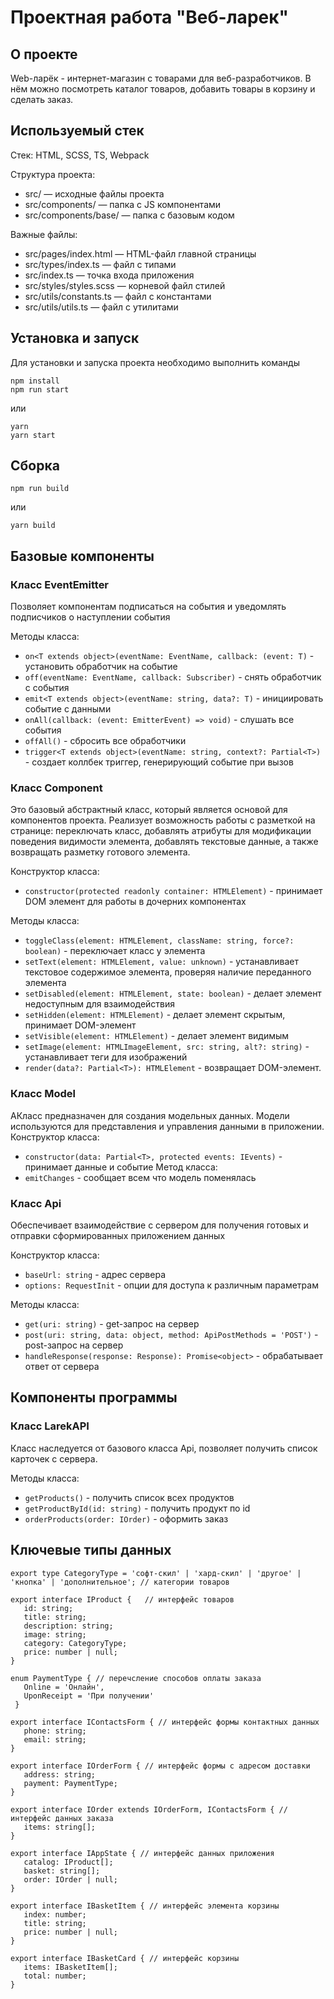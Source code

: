 # Проектная работа "Веб-ларек"

## О проекте

Web-ларёк - интернет-магазин с товарами для веб-разработчиков. В нём можно посмотреть каталог товаров, добавить товары в корзину и сделать заказ. 

## Используемый стек

Стек: HTML, SCSS, TS, Webpack

Структура проекта:
- src/ — исходные файлы проекта
- src/components/ — папка с JS компонентами
- src/components/base/ — папка с базовым кодом

Важные файлы:
- src/pages/index.html — HTML-файл главной страницы
- src/types/index.ts — файл с типами
- src/index.ts — точка входа приложения
- src/styles/styles.scss — корневой файл стилей
- src/utils/constants.ts — файл с константами
- src/utils/utils.ts — файл с утилитами

## Установка и запуск
Для установки и запуска проекта необходимо выполнить команды

```
npm install
npm run start
```

или

```
yarn
yarn start
```
## Сборка

```
npm run build
```

или

```
yarn build
```

## Базовые компоненты

### Класс EventEmitter

Позволяет компонентам подписаться на события и уведомлять подписчиков о наступлении события

Методы класса:
- `on<T extends object>(eventName: EventName, callback: (event: T)`  - установить обработчик на событие
- `off(eventName: EventName, callback: Subscriber)` - снять обработчик с события
- `emit<T extends object>(eventName: string, data?: T)` - инициировать событие с данными
- `onAll(callback: (event: EmitterEvent) => void)` - слушать все события
- `offAll()` - сбросить все обработчики
- `trigger<T extends object>(eventName: string, context?: Partial<T>)` - создает коллбек триггер, генерирующий событие при вызов


### Класс Component

Это базовый абстрактный класс,  который является основой для компонентов проекта.
Реализует возможность работы с разметкой на странице: переключать класс, добавлять атрибуты для модификации поведения видимости элемента, добавлять текстовые данные, а также возвращать разметку готового элемента.

Конструктор класса:
- `constructor(protected readonly container: HTMLElement)` - принимает DOM элемент для работы в дочерних компонентах

Методы класса:
- `toggleClass(element: HTMLElement, className: string, force?: boolean)` -  переключает класс у элемента
- `setText(element: HTMLElement, value: unknown)` -  устанавливает текстовое содержимое элемента, проверяя наличие переданного элемента
- `setDisabled(element: HTMLElement, state: boolean)` - делает элемент недоступным для взаимодействия
- `setHidden(element: HTMLElement)` - делает элемент скрытым, принимает DOM-элемент
- `setVisible(element: HTMLElement)` - делает элемент видимым
- `setImage(element: HTMLImageElement, src: string, alt?: string)` - устанавливает теги для изображений
- `render(data?: Partial<T>): HTMLElement` - возвращает DOM-элемент.

### Класс Model
АКласс предназначен для создания модельных данных. Модели используются для представления и управления данными в приложении.
Конструктор класса:
- `constructor(data: Partial<T>, protected events: IEvents)` - принимает данные и событие
Метод класса:
- `emitChanges` - сообщает всем что модель поменялась
  

### Класс Api
Обеспечивает взаимодействие с сервером для получения готовых и отправки сформированных приложением данных

Конструктор класса:
- `baseUrl: string` - адрес сервера
- `options: RequestInit` - опции для доступа к различным параметрам

Методы класса:
- `get(uri: string)` - get-запрос на сервер
- `post(uri: string, data: object, method: ApiPostMethods = 'POST')` - post-запрос на сервер
- `handleResponse(response: Response): Promise<object>` - обрабатывает ответ от сервера


## Компоненты программы

### Класс LarekAPI 
Класс наследуется от базового класса Api, позволяет получить список карточек с сервера. 

Методы класса:
- `getProducts()` - получить список всех продуктов
- `getProductById(id: string)` - получить продукт по id
- `orderProducts(order: IOrder)` - оформить заказ


## Ключевые типы данных
 
 ```
export type CategoryType = 'софт-скил' | 'хард-скил' | 'другое' | 'кнопка' | 'дополнительное'; // категории товаров 

export interface IProduct {   // интерфейс товаров 
    id: string;
    title: string;
	description: string; 
	image: string; 
	category: CategoryType;
	price: number | null;
}

enum PaymentType { // перечсление способов оплаты заказа
    Online = 'Онлайн',
    UponReceipt = 'При получении'
  }

export interface IContactsForm { // интерфейс формы контактных данных 
	phone: string;
	email: string;
}

export interface IOrderForm { // интерфейс формы с адресом доставки
	address: string;
	payment: PaymentType;
}

export interface IOrder extends IOrderForm, IContactsForm { // интерфейс данных заказа
    items: string[];
}

export interface IAppState { // интерфейс данных приложения
    catalog: IProduct[];
    basket: string[];
    order: IOrder | null;
}

export interface IBasketItem { // интерфейс элемента корзины
    index: number;
    title: string;
    price: number | null;
} 

export interface IBasketCard { // интерфейс корзины
	items: IBasketItem[];
	total: number; 
}

 ```
